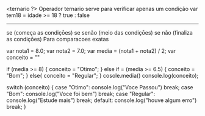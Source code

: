 <ternario ?> Operador ternario serve para verificar apenas um condição
var tem18 = idade >= 18 ? true : false

--------------------------------------

<if>se (começa as condiçōes)
<else if> se senão (meio das condiçōes)
<else>se não (finaliza as condiçōes)
<Switch> Para comparacoes exatas

var nota1 = 8.0;
var nota2 = 7.0;
var media = (nota1 + nota2) / 2;
var conceito = ""

if (media >= 8) {
    conceito = "Otimo"; 
}
else if = (media >= 6.5) {
    conceito = "Bom";
}
else{
    conceito = "Regular";
}
cosole.media()
console.log(conceito);

switch (conceito) {
    case "Otimo":
        console.log("Voce Passou")
        break;
    case "Bom":
        console.log("Voce foi bem")
        break;
    case "Regular":
        console.log("Estude mais")
        break;
    default:
        console.log("houve algum erro")
        break;
}

